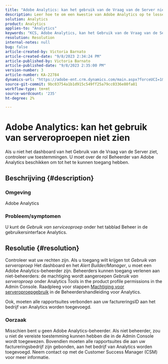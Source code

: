 ```yaml
---
title: "Adobe Analytics: kan het gebruik van de Vraag van de Server niet zien"
description: Leer hoe te om een kwestie van Adobe Analytics op te lossen waar u het Gebruik van de Vraag van de Server niet kunt zien. Controleer uw machtigingen.
solution: Analytics
product: Analytics
applies-to: "Analytics"
keywords: "KCS, Adobe Analytics, kan het Gebruik van de Vraag van de Server, toestemmingen niet zien"
resolution: Resolution
internal-notes: null
bug: false
article-created-by: Victoria Barnato
article-created-date: "9/8/2023 2:34:24 PM"
article-published-by: Victoria Barnato
article-published-date: "9/8/2023 2:35:00 PM"
version-number: 3
article-number: KA-22784
dynamics-url: "https://adobe-ent.crm.dynamics.com/main.aspx?forceUCI=1&pagetype=entityrecord&etn=knowledgearticle&id=4532a7c9-544e-ee11-be6e-6045bd006c82"
source-git-commit: 9bc03754a1b1d915c549ff25a79cc0336e80fa81
workflow-type: tm+mt
source-wordcount: '235'
ht-degree: 2%

---
```


# Adobe Analytics: kan het gebruik van serveroproepen niet zien


Als u niet het dashboard van het Gebruik van de Vraag van de Server ziet, controleer uw toestemmingen. U moet over de rol Beheerder van Adobe Analytics beschikken om tot het te kunnen toegang hebben.

## Beschrijving {#description}


### Omgeving

Adobe Analytics

### Probleem/symptomen

U kunt de *Gebruik van serviceoproep* onder het tabblad Beheer in de gebruikersinterface Analytics.


## Resolutie {#resolution}


Controleer wat uw rechten zijn. Als u toegang wilt krijgen tot *Gebruik van serveroproep* Het dashboard en het *Alert Builder/Manager*, u moet een Adobe Analytics-beheerder zijn. Beheerders kunnen toegang verlenen aan niet-beheerders: de machtiging wordt aangeroepen *Gebruik van serveroproep* onder Analytics Tools in the product profile permissions in the Admin Console. Raadpleeg voor stappen [Machtiging voor serveroproepgebruik](https://experienceleague.adobe.com/docs/analytics/admin/admin-tools/server-call-usage/overage-overview.html?lang=en#section_FCC58EB635954A32990D4E67B52B4369) in de Beheerdershandleiding voor Analytics.

Ook, moeten alle rapportsuites verbonden aan uw factureringsID aan het bedrijf van Analytics worden toegevoegd.

### Oorzaak

Misschien bent u geen Adobe Analytics-beheerder. Als niet beheerder, zou u niet de vereiste toestemming kunnen hebben die in de Admin Console wordt toegewezen. Bovendien moeten alle rapportsuites die aan uw factureringsbedrijf zijn gebonden, aan het bedrijf van Analytics worden toegevoegd. Neem contact op met de Customer Success Manager (CSM) voor meer informatie.
